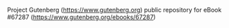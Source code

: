 Project Gutenberg (https://www.gutenberg.org) public repository for
eBook #67287 (https://www.gutenberg.org/ebooks/67287)
